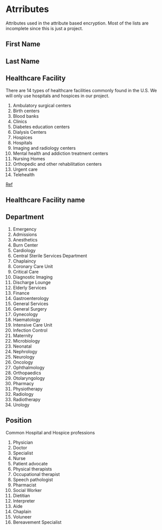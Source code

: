 # Atrributes

Attributes used in the attribute based encryption.  Most of the lists are incomplete since this is just a project.

## First Name

## Last Name

## Healthcare Facility

There are 14 types of healthcare facilities commonly found in the U.S. We will only use hospitals and hospices in our project.

1. Ambulatory surgical centers
2. Birth centers
3. Blood banks
4. Clinics
5. Diabetes education centers
6. Dialysis Centers
7. Hospices
8. Hospitals
9. Imaging and radiology centers
10. Mental health and addiction treatment centers
11. Nursing Homes
12. Orthopedic and other rehabilitation centers
13. Urgent care
14. Telehealth

[Ref](https://www.rasmussen.edu/degrees/health-sciences/blog/types-of-healthcare-facilities/)

## Healthcare Facility name

## Department

1. Emergency
2. Admissions
3. Anesthetics
4. Burn Center
5. Cardiology
6. Central Sterile Services Department
7. Chaplaincy
8. Coronary Care Unit
9. Critical Care
10. Diagnostic Imaging
11. Discharge Lounge
12. Elderly Services
13. Finance
14. Gastroenterology
15. General Services
16. General Surgery
17. Gynecology
18. Haematology
19. Intensive Care Unit
20. Infection Control
21. Maternity
22. Microbiology
23. Neonatal
24. Nephrology
25. Neurology
26. Oncology
27. Ophthalmology
28. Orthopaedics
29. Otolaryngology
30. Pharmacy
31. Physiotherapy
32. Radiology
33. Radiotherapy
34. Urology

## Position

Common Hospital and Hospice professions

1. Physician
2. Doctor
3. Specialist
4. Nurse
5. Patient advocate
6. Physical therapists
7. Occupational therapist
8. Speech pathologist
9. Pharmacist
10. Social Worker
11. Dietitian
12. Interpreter
13. Aide
14. Chaplain
15. Voluneer
16. Bereavement Specialist